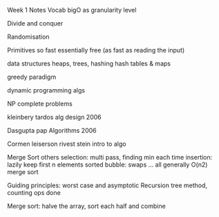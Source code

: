 Week 1 Notes
Vocab
bigO as granularity level

Divide and conquer

Randomisation

Primitives
    so fast essentially free (as fast as reading the input)

data structures
    heaps, trees, hashing
    hash tables & maps

greedy paradigm

dynamic programming algs

NP complete problems

kleinbery tardos alg design 2006

Dasgupta pap Algorithms 2006

Cormen leiserson rivest stein intro to algo

Merge Sort
    others 
        selection: multi pass, finding min each time
        insertion: lazily keep first n elements sorted
        bubble: swaps
        ... all generally O(n2)
    merge sort

Guiding principles: worst case and asymptotic
Recursion tree method, counting ops done

Merge sort:
    halve the array, sort each half and combine


